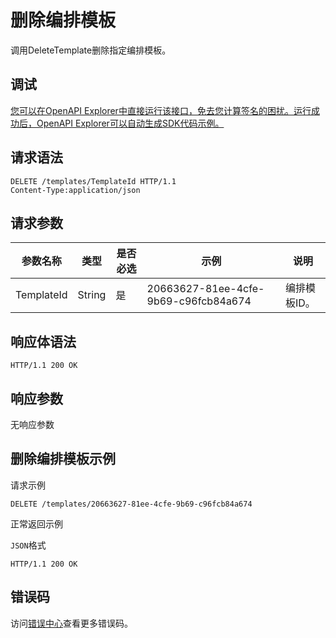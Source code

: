 # 删除编排模板

调用DeleteTemplate删除指定编排模板。

## 调试

[您可以在OpenAPI Explorer中直接运行该接口，免去您计算签名的困扰。运行成功后，OpenAPI Explorer可以自动生成SDK代码示例。](https://api.aliyun.com/#product=CS&api=DeleteTemplate&type=ROA&version=2015-12-15)

## 请求语法

```
DELETE /templates/TemplateId HTTP/1.1
Content-Type:application/json
```

## 请求参数

|参数名称|类型|是否必选|示例|说明|
|----|--|----|--|--|
|TemplateId|String|是|20663627-81ee-4cfe-9b69-c96fcb84a674|编排模板ID。 |

## 响应体语法

```
HTTP/1.1 200 OK
```

## 响应参数

无响应参数

## 删除编排模板示例

请求示例

```
DELETE /templates/20663627-81ee-4cfe-9b69-c96fcb84a674
```

正常返回示例

`JSON`格式

```
HTTP/1.1 200 OK
```

## 错误码

访问[错误中心](https://error-center.alibabacloud.com/status/product/CS)查看更多错误码。

